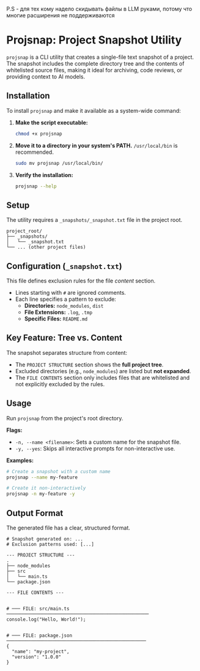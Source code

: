 P.S - для тех кому надело скидывать файлы в LLM руками, потому что многие расширения не поддерживаются
# Projsnap: Project Snapshot Utility

`projsnap` is a CLI utility that creates a single-file text snapshot of a project. The snapshot includes the complete directory tree and the contents of whitelisted source files, making it ideal for archiving, code reviews, or providing context to AI models.

## Installation

To install `projsnap` and make it available as a system-wide command:

1.  **Make the script executable:**
    ```bash
    chmod +x projsnap
    ```

2.  **Move it to a directory in your system's PATH.** `/usr/local/bin` is recommended.
    ```bash
    sudo mv projsnap /usr/local/bin/
    ```

3.  **Verify the installation:**
    ```bash
    projsnap --help
    ```

## Setup

The utility requires a `_snapshots/_snapshot.txt` file in the project root.

```
project_root/
├── _snapshots/
│   └── _snapshot.txt
└── ... (other project files)
```

## Configuration (`_snapshot.txt`)

This file defines exclusion rules for the file *content* section.

-   Lines starting with `#` are ignored comments.
-   Each line specifies a pattern to exclude:
    -   **Directories:** `node_modules`, `dist`
    -   **File Extensions:** `.log`, `.tmp`
    -   **Specific Files:** `README.md`

## Key Feature: Tree vs. Content

The snapshot separates structure from content:

-   The `PROJECT STRUCTURE` section shows the **full project tree**.
-   Excluded directories (e.g., `node_modules`) are listed but **not expanded**.
-   The `FILE CONTENTS` section only includes files that are whitelisted and not explicitly excluded by the rules.

## Usage

Run `projsnap` from the project's root directory.

**Flags:**
-   `-n, --name <filename>`: Sets a custom name for the snapshot file.
-   `-y, --yes`: Skips all interactive prompts for non-interactive use.

**Examples:**
```bash
# Create a snapshot with a custom name
projsnap --name my-feature

# Create it non-interactively
projsnap -n my-feature -y
```

## Output Format

The generated file has a clear, structured format.

```
# Snapshot generated on: ...
# Exclusion patterns used: [...]

--- PROJECT STRUCTURE ---
.
├── node_modules
├── src
│   └── main.ts
└── package.json

--- FILE CONTENTS ---


# ─── FILE: src/main.ts ────────────────────────────────────────────────────
console.log("Hello, World!");


# ─── FILE: package.json ───────────────────────────────────────────────────
{
  "name": "my-project",
  "version": "1.0.0"
}
```
